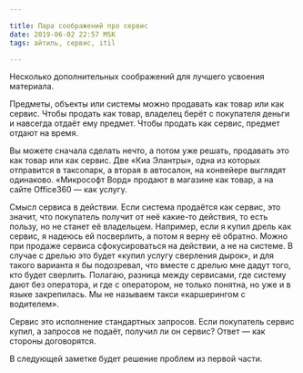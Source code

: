 ```yaml
---

title: Пара соображений про сервис
date: 2019-06-02 22:57 MSK
tags: айтиль, сервис, itil

---
```


Несколько дополнительных соображений для лучшего усвоения материала.

Предметы, объекты или системы можно продавать как товар или как сервис. Чтобы продать как товар, владелец берёт с покупателя деньги и навсегда отдаёт ему предмет. Чтобы продать как сервис, предмет отдают на время. 

Вы можете сначала сделать нечто, а потом уже решать, продавать это как товар или как сервис. Две «Киа Элантры», одна из которых отправится в таксопарк, а вторая в автосалон, на конвейере выглядят одинаково. «Микрософт Ворд» продают в магазине как товар, а на сайте Office360 — как услугу.

Смысл сервиса в действии. Если система продаётся как сервис, это значит, что покупатель получит от неё какие-то действия, то есть пользу, но не станет её владельцем. Например, если я купил дрель как сервис, я надеюсь ей посверлить, а потом я верну её обратно. Можно при продаже сервиса сфокусироваться на действии, а не на системе. В случае с дрелью это будет «купил услугу сверления дырок», и для такого варианта я бы подозревал, что вместе с дрелью мне дадут того, кто будет сверлить. Полагаю, разница между сервисами, где систему дают без оператора, и где с оператором, не только понятна, но уже и в языке закрепилась. Мы не называем такси «каршерингом с водителем». 

Сервис это исполнение стандартных запросов. Если покупатель сервис купил, а запросов не подаёт, получил ли он сервис? Ответ — как стороны договорятся.   

В следующей заметке будет решение проблем из первой части.
